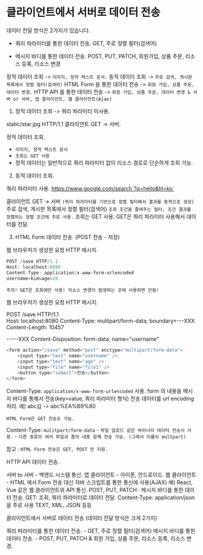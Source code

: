 # 클라이언트에서 서버로 데이터 전송

데이터 전달 방식은 2가지가 있습니다.

- 쿼리 파라미터를 통한 데이터 전송.
GET, 주로 정렬 필터(검색어)

- 메시지 바디를 통한 데이터 전송.
POST, PUT, PATCH, 회원가입, 상품 주문, 리소스 등록, 리소스 변경

정적 데이터 조회 -> `이미지, 정적 텍스트 문서.`
동적 데이터 조회 -> `주로 검색, 게시판 목록에서 정렬 필터(검색어)`
HTML Form 을 통한 데이터 전송 -> `회원 가입, 상품 주문, 데이터 변경.`
HTTP API 를 통한 데이터 전송 -> `회원 가입, 상품 주문, 데이터 변경 & 서버 or 서버, 앱 클라이언트, 웹 클라이언트(Ajax)`


1. 정적 데이터 조회 -> 쿼리 파라미터 미사용.

static/star.jpg HTTP/1.1 클라이언트 GET -> 서버.

정적 데이터 조회.

- `이미지, 정적 텍스트 문서`
- `조회는 GET 사용`
- 정적 데이터는 일반적으로 쿼리 파라미터 없이 리소스 경로로 단순하게 조회 가능.


2. 동적 데이터 조회.

쿼리 파라미터 사용.
https://www.google.com/search`?q=hello&hl=ko`

클라이언트 GET -> 서버 `(쿼리 파라미터를 기반으로 정렬 필터해서 결과를 동적으로 생성)`
주로 검색, 게시판 목록에서 정렬 필터(검색어)
`조회 조건을 줄여주는 필터, 조건 결과를 정렬하는 정렬 조건에 주로 사용.`
조회는 GET 사용.
GET은 쿼리 파라미터 사용해서 데이터를 전달.


3. HTML Form 데이터 전송. (POST 전송 - 저장) 

웹 브라우저가 생성한 요청 HTTP 메시지.

``` javascript
POST /save HTTP/1.1 
Host: localhost:8080
Content-Type: application/x-www-form-urlencoded
username=kim&age=20
```

`주의! GET은 조회에만 사용! 리소스 변경이 발생하는 곳에 사용하면 안됨!`


웹 브라우저가 생성한 요청 HTTP 메시지.

POST /save HTTP/1.1  
Host: localhost:8080
Content-Type: mulitpart/form-data; boundary=---XXX
Content-Length: 10457

-----XXX 
Content-Disposition: form-data; name="username" 


``` javascript
<form action="/save" method="post" enctype="multipart/form-data">
    <input type="text" name="username" />
    <input type="text" name="age" />
    <input type="file" name="file1" />
    <button type="submit">전송</button>
</form>
```

Content-Type: `application/x-www-form-urlencoded` 사용.
    form 의 내용을 메시지 바디를 통해서 전송(key=value, 쿼리 파라미터 형식)
    전송 데이터를 url encoding 처리. 예) abc김 -> abc%EA%B9%80 

`HTML Form은 GET 전송도 가능.`

Content-Type: `mulitpart/form-data`
    - `파일 업로드 같은 바이너리 데이터 전송시 사용.`
    - `다른 종류의 여러 파일과 폼의 내용 함꼐 전송 가능. (그래서 이름이 multpart)`

참고 : `HTML Form 전송은 GET, POST 만 지원.`



HTTP API 데이터 전송.

서버 to 서버 - 백엔드 시스템 통신.
앱 클라이언트 - 아이폰, 안드로이드.
웹 클라이언트 - HTML 에서 Form 전송 대신 자바 스크립트를 통한 통신에 사용(AJAX) 예) React, Vue 같은 웹 클라이언트와 API 통신.
POST, PUT, PATCH : 메시지 바디를 통한 데이터 전송.
GET: 조회, 쿼리 파라미터로 데이터 전달.
Content-Type: application/json 을 주로 사용 TEXT, XML, JSON 등등 

클라이언트에서 서버로 데이터 전송 (데이터 전달 방식은 크게 2가지) 

쿼리 파라미터를 통한 데이터 전송. - GET, 주로 정렬 필터(검색어) 
메시지 바디를 통한 데이터 전송. - POST, PUT, PATCH & 회원 가입, 상품 주문, 리소스 등록, 리소스 변경.

 